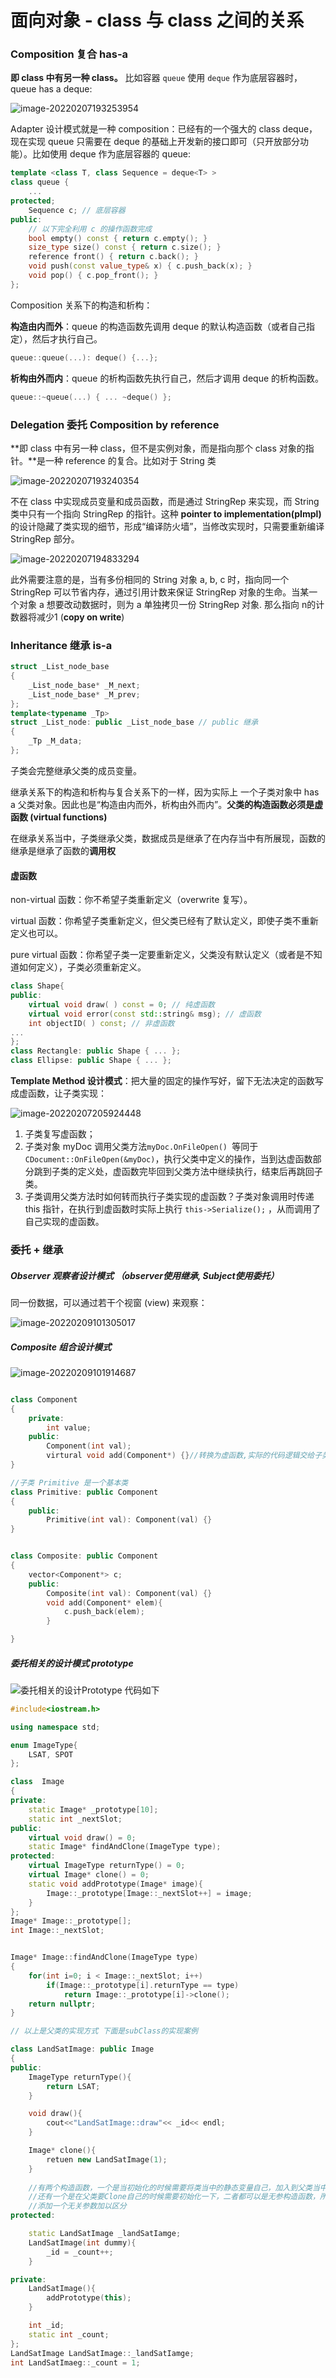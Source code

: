 # 面向对象 - class 与 class 之间的关系

### Composition 复合   has-a

**即 class 中有另一种 class。** 比如容器 `queue` 使用 `deque` 作为底层容器时，queue has a deque:

![image-20220207193253954](images/image-20220207193253954.png)

Adapter 设计模式就是一种 composition：已经有的一个强大的 class deque，现在实现 queue 只需要在 deque 的基础上开发新的接口即可（只开放部分功能）。比如使用 deque 作为底层容器的 queue:

```cpp
template <class T, class Sequence = deque<T> >
class queue {
    ...
protected;
    Sequence c; // 底层容器
public:
    // 以下完全利用 c 的操作函数完成
    bool empty() const { return c.empty(); }
    size_type size() const { return c.size(); }
    reference front() { return c.back(); }
    void push(const value_type& x) { c.push_back(x); }
    void pop() { c.pop_front(); }
};
```

Composition 关系下的构造和析构：

**构造由内而外**：queue 的构造函数先调用 deque 的默认构造函数（或者自己指定），然后才执行自己。

```cpp
queue::queue(...): deque() {...};
```

**析构由外而内**：queue 的析构函数先执行自己，然后才调用 deque 的析构函数。

```cpp
queue::~queue(...) { ... ~deque() };
```

### Delegation 委托    Composition by reference

**即 class 中有另一种 class，但不是实例对象，而是指向那个 class 对象的指针。**是一种 reference 的复合。比如对于 String 类

![image-20220207193240354](images/image-20220207193240354.png)

不在 class 中实现成员变量和成员函数，而是通过 StringRep 来实现，而 String 类中只有一个指向 StringRep 的指针。这种 **pointer to implementation(pImpl)** 的设计隐藏了类实现的细节，形成“编译防火墙”，当修改实现时，只需要重新编译 StringRep 部分。

![image-20220207194833294](images/image-20220207194833294.png)

此外需要注意的是，当有多份相同的 String 对象 a, b, c 时，指向同一个 StringRep 可以节省内存，通过引用计数来保证 StringRep 对象的生命。当某一个对象 a 想要改动数据时，则为 a 单独拷贝一份 StringRep 对象. 那么指向 n的计数器将减少1 (**copy on write**)

### Inheritance 继承    is-a

```cpp
struct _List_node_base
{
	_List_node_base* _M_next;
	_List_node_base* _M_prev;
};
template<typename _Tp>
struct _List_node: public _List_node_base // public 继承
{
	_Tp _M_data;
};
```

子类会完整继承父类的成员变量。

继承关系下的构造和析构与复合关系下的一样，因为实际上 一个子类对象中 has a 父类对象。因此也是“构造由内而外，析构由外而内”。**父类的构造函数必须是虚函数 (virtual functions)**

在继承关系当中，子类继承父类，数据成员是继承了在内存当中有所展现，函数的继承是继承了函数的**调用权**

#### 虚函数

non-virtual 函数：你不希望子类重新定义（overwrite 复写）。

virtual 函数：你希望子类重新定义，但父类已经有了默认定义，即使子类不重新定义也可以。

pure virtual 函数：你希望子类一定要重新定义，父类没有默认定义（或者是不知道如何定义），子类必须重新定义。

```cpp
class Shape{
public:
	virtual void draw( ) const = 0; // 纯虚函数
	virtual void error(const std::string& msg); // 虚函数
	int objectID( ) const; // 非虚函数
...
};
class Rectangle: public Shape { ... };
class Ellipse: public Shape { ... };
```

**Template Method 设计模式**：把大量的固定的操作写好，留下无法决定的函数写成虚函数，让子类实现：

![image-20220207205924448](images/image-20220207205924448.png)

1. 子类复写虚函数；
2. 子类对象 myDoc 调用父类方法`myDoc.OnFileOpen() `等同于` CDocument::OnFileOpen(&myDoc)`，执行父类中定义的操作，当到达虚函数部分跳到子类的定义处，虚函数完毕回到父类方法中继续执行，结束后再跳回子类。
3. 子类调用父类方法时如何转而执行子类实现的虚函数？子类对象调用时传递 this 指针，在执行到虚函数时实际上执行 `this->Serialize();` ，从而调用了自己实现的虚函数。

### 委托 + 继承

##### Observer 观察者设计模式 （observer使用继承, Subject使用委托）

同一份数据，可以通过若干个视窗 (view) 来观察：

![image-20220209101305017](images/image-20220209101305017.png)

##### Composite 组合设计模式

![image-20220209101914687](images/image-20220209101914687.png)

```cpp

class Component
{
    private:
        int value;
    public:
        Component(int val);
        virtural void add(Component*) {}//转换为虚函数,实际的代码逻辑交给子类实现
}

//子类 Primitive 是一个基本类
class Primitive: public Component
{
    public:
        Primitive(int val): Component(val) {}
}


class Composite: public Component
{
    vector<Component*> c;
    public:
        Composite(int val): Component(val) {}
        void add(Component* elem){
            c.push_back(elem);
        }

}
```

##### 委托相关的设计模式 prototype


![委托相关的设计Prototype](./images\image-委托相关的设计Prototype.png)
代码如下
```cpp
#include<iostream.h>

using namespace std;

enum ImageType{
    LSAT, SPOT
};

class  Image
{
private:
    static Image* _prototype[10];
    static int _nextSlot;
public:
    virtual void draw() = 0;
    static Image* findAndClone(ImageType type);
protected:
    virtual ImageType returnType() = 0;
    virtual Image* clone() = 0;
    static void addPrototype(Image* image){
        Image::_prototype[Image::_nextSlot++] = image;
    }
};
Image* Image::_prototype[];
int Image::_nextSlot;


Image* Image::findAndClone(ImageType type)
{
    for(int i=0; i < Image::_nextSlot; i++)
        if(Image::_prototype[i].returnType == type)
            return Image::_prototype[i]->clone();
    return nullptr;
}

// 以上是父类的实现方式 下面是subClass的实现案例

class LandSatImage: public Image
{
public:
    ImageType returnType(){
        return LSAT;
    }

    void draw(){
        cout<<"LandSatImage::draw"<< _id<< endl;
    }

    Image* clone(){
        retuen new LandSatImage(1);
    }
    
    //有两个构造函数，一个是当初始化的时候需要将类当中的静态变量自己，加入到父类当中
    //还有一个是在父类要Clone自己的时候需要初始化一下，二者都可以是无参构造函数，所以这里
    //添加一个无关参数加以区分
protected:

    static LandSatImage _landSatIamge;
    LandSatImage(int dummy){
        _id = _count++;
    }

private:
    LandSatImage(){
        addPrototype(this);
    }

    int _id;
    static int _count;
};
LandSatImage LandSatImage::_landSatIamge;
int LandSatImaeg::_count = 1;

```





